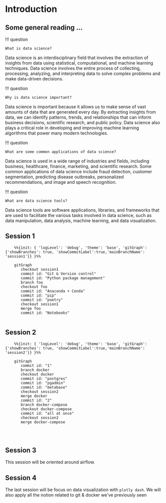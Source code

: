 # Introduction
## Some general reading ...

!!! question
    
    What is data science?
Data science is an interdisciplinary field that involves the extraction of insights from data using statistical, computational, and machine learning techniques. Data science involves the entire process of collecting, processing, analyzing, and interpreting data to solve complex problems and make data-driven decisions.

!!! question

    Why is data science important?
Data science is important because it allows us to make sense of vast amounts of data that are generated every day. By extracting insights from data, we can identify patterns, trends, and relationships that can inform business decisions, scientific research, and public policy. Data science also plays a critical role in developing and improving machine learning algorithms that power many modern technologies.

!!! question
    
    What are some common applications of data science?
Data science is used in a wide range of industries and fields, including business, healthcare, finance, marketing, and scientific research. Some common applications of data science include fraud detection, customer segmentation, predicting disease outbreaks, personalized recommendations, and image and speech recognition.

!!! question
    
    What are data science tools?
Data science tools are software applications, libraries, and frameworks that are used to facilitate the various tasks involved in data science, such as data manipulation, data analysis, machine learning, and data visualization.





## Session 1
``` mermaid
    %%{init: { 'logLevel': 'debug', 'theme': 'base', 'gitGraph': {'showBranches': true, 'showCommitLabel':true,'mainBranchName': 'session1'}} }%%

    gitGraph
       checkout session1
       commit id: "Git & Version control"
       commit id: "Python package management"
       branch foo
       checkout foo
       commit id: "Anaconda + Conda"
       commit id: "pip"
       commit id: "poetry"
       checkout session1
       merge foo
       commit id: "Notebooks"
       
```

## Session 2

``` mermaid
    %%{init: { 'logLevel': 'debug', 'theme': 'base', 'gitGraph': {'showBranches': true, 'showCommitLabel':true,'mainBranchName': 'session2'}} }%%

    gitGraph
       commit id: "1"
       branch docker
       checkout docker
       commit id: "postgres"
       commit id: "pgadmin"
       commit id: "metabase"
       checkout session2
       merge docker
       commit id: "2"
       branch docker-compose
       checkout docker-compose
       commit id: "all at once"
       checkout session2
       merge docker-compose
       
 
       
```



## Session 3
This session will be oriented around airflow.


## Session 4
The last session will be focus on data visualization with ``plotly dash``.
We will also apply all the notion related to git & docker we've previously seen